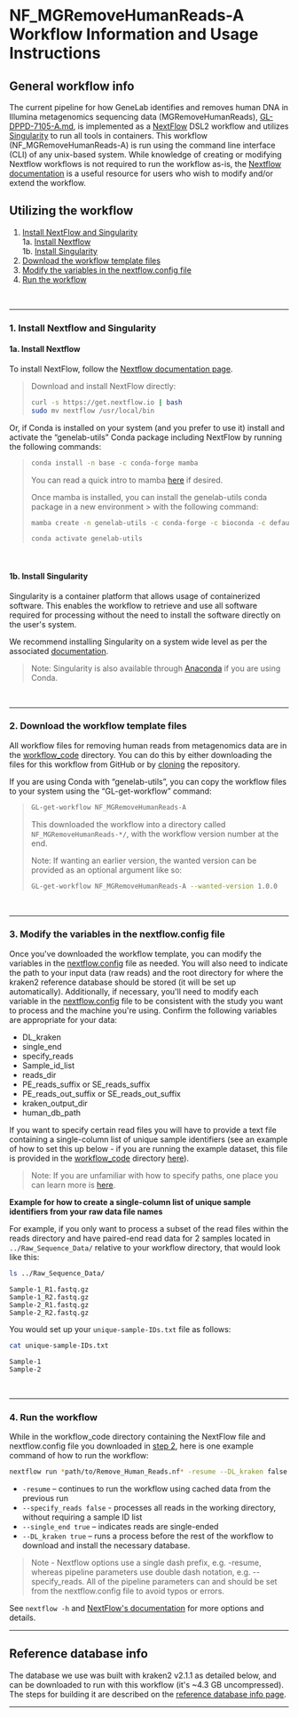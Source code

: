 # NF_MGRemoveHumanReads-A Workflow Information and Usage Instructions


## General workflow info
The current pipeline for how GeneLab identifies and removes human DNA in Illumina metagenomics sequencing data (MGRemoveHumanReads), [GL-DPPD-7105-A.md](../../Pipeline_GL-DPPD-7105_Versions/GL-DPPD-7105-A.md), is implemented as a [NextFlow](https://www.nextflow.io/docs/stable/index.html) DSL2 workflow and utilizes [Singularity](https://docs.sylabs.io/guides/3.10/user-guide/introduction.html) to run all tools in containers. This workflow (NF_MGRemoveHumanReads-A) is run using the command line interface (CLI) of any unix-based system.  While knowledge of creating or modifying Nextflow workflows is not required to run the workflow as-is, the [Nextflow documentation](https://www.nextflow.io/docs/stable/index.html) is a useful resource for users who wish to modify and/or extend the workflow.

## Utilizing the workflow

1. [Install NextFlow and Singularity](#1-install-nextflow-and-singularity)  
   1a. [Install Nextflow](#1a-install-nextflow)  
   1b. [Install Singularity](#1b-install-singularity)
2. [Download the workflow template files](#2-download-the-workflow-template-files)  
3. [Modify the variables in the nextflow.config file](#3-modify-the-variables-in-the-nextflowconfig-file)  
4. [Run the workflow](#4-run-the-workflow)


<br>

---

### 1. Install Nextflow and Singularity

#### 1a. Install Nextflow

To install NextFlow, follow the [Nextflow documentation page](https://www.nextflow.io/docs/latest/getstarted.html).
> 
> Download and install NextFlow directly:
>
> ```bash
> curl -s https://get.nextflow.io | bash
> sudo mv nextflow /usr/local/bin
> ```

Or, if Conda is installed on your system (and you prefer to use it) install and activate the “genelab-utils” Conda package including NextFlow by running the following commands:
> 
> ```bash
> conda install -n base -c conda-forge mamba
> ```
> 
> You can read a quick intro to mamba [here](https://astrobiomike.github.io/unix/conda-intro#bonus-mamba-no-5) if desired.
> 
> Once mamba is installed, you can install the genelab-utils conda package in a new environment > with the following command:
> 
> ```bash
> mamba create -n genelab-utils -c conda-forge -c bioconda -c defaults -c astrobiomike 'genelab-utils>=1.1.02'
> 
> conda activate genelab-utils
> ```
>






<br>

#### 1b. Install Singularity

Singularity is a container platform that allows usage of containerized software. This enables the workflow to retrieve and use all software required for processing without the need to install the software directly on the user's system.

We recommend installing Singularity on a system wide level as per the associated [documentation](https://docs.sylabs.io/guides/3.10/admin-guide/admin_quickstart.html).

> Note: Singularity is also available through [Anaconda](https://anaconda.org/conda-forge/singularity) if you are using Conda.

<br>

---


### 2. Download the workflow template files
All workflow files for removing human reads from metagenomics data are in the [workflow_code](workflow_code) directory. You can do this by either downloading the files for this workflow from GitHub or by [cloning](https://docs.github.com/en/repositories/creating-and-managing-repositories/cloning-a-repository) the repository.


If you are using Conda with “genelab-utils”, you can copy the workflow files to your system using the “GL-get-workflow” command:
> ```bash
> GL-get-workflow NF_MGRemoveHumanReads-A
> ```
> 
> This downloaded the workflow into a directory called `NF_MGRemoveHumanReads-*/`, with the workflow version number at the end.
> 
> Note: If wanting an earlier version, the wanted version can be provided as an optional argument like so:
> ```bash
> GL-get-workflow NF_MGRemoveHumanReads-A --wanted-version 1.0.0
> ```

<br>

---

### 3. Modify the variables in the nextflow.config file
Once you've downloaded the workflow template, you can modify the variables in the [nextflow.config](workflow_code/nextflow.config) file as needed. You will also need to indicate the path to your input data (raw reads) and the root directory for where the kraken2 reference database should be stored (it will be set up automatically). Additionally, if necessary, you'll need to modify each variable in the [nextflow.config](workflow_code/nextflow.config) file to be consistent with the study you want to process and the machine you're using. 
Confirm the following variables are appropriate for your data:
- DL_kraken
- single_end
- specify_reads
- Sample_id_list
- reads_dir
- PE_reads_suffix or SE_reads_suffix
- PE_reads_out_suffix or SE_reads_out_suffix
- kraken_output_dir
- human_db_path


If you want to specify certain read files you will have to provide a text file containing a single-column list of unique sample identifiers (see an example of how to set this up below - if you are running the example dataset, this file is provided in the [workflow_code](workflow_code) directory [here](workflow_code/unique-sample-IDs.txt)).
> Note: If you are unfamiliar with how to specify paths, one place you can learn more is [here](https://astrobiomike.github.io/unix/getting-started#the-unix-file-system-structure).  

**Example for how to create a single-column list of unique sample identifiers from your raw data file names**

For example, if you only want to process a subset of the read files within the reads directory and have paired-end read data for 2 samples located in `../Raw_Sequence_Data/` relative to your workflow directory, that would look like this:

```bash
ls ../Raw_Sequence_Data/
```

```
Sample-1_R1.fastq.gz
Sample-1_R2.fastq.gz
Sample-2_R1.fastq.gz
Sample-2_R2.fastq.gz
```

You would set up your `unique-sample-IDs.txt` file as follows:

```bash
cat unique-sample-IDs.txt
```

```
Sample-1
Sample-2
```

<br>

---

### 4. Run the workflow

While in the workflow_code directory containing the NextFlow file and nextflow.config file you downloaded in [step 2](#2-download-the-workflow-template-files), here is one example command of how to run the workflow:

```bash
nextflow run *path/to/Remove_Human_Reads.nf* -resume --DL_kraken false
```


* `-resume` – continues to run the workflow using cached data from the previous run
* `--specify_reads false` - processes all reads in the working directory, without requiring a sample ID list
* `--single_end true` – indicates reads are single-ended
* `--DL_kraken true` – runs a process before the rest of the workflow to download and install the necessary database.
>
> Note - Nextflow options use a single dash prefix, e.g. -resume, whereas pipeline parameters use double dash notation, e.g. --specify_reads. All of the pipeline parameters can and should be set from the nextflow.config file to avoid typos or errors.
>

See `nextflow -h` and [NextFlow's documentation](https://www.nextflow.io/docs/master/index.html) for more options and details.


---

## Reference database info
The database we use was built with kraken2 v2.1.1 as detailed below, and can be downloaded to run with this workflow (it's ~4.3 GB uncompressed). The steps for building it are described on the [reference database info page](https://github.com/nasa/GeneLab_Data_Processing/blob/master/Metagenomics/Remove_human_reads_from_raw_data/Workflow_Documentation/SW_MGRemoveHumanReads-A/reference-database-info.md).

---

